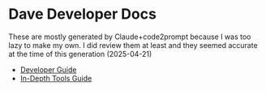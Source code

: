 
# Dave Developer Docs

These are mostly generated by Claude+code2prompt because I was too lazy to make
my own.  I did review them at least and they seemed accurate at the time of
this generation (2025-04-21)

- [Developer Guide](./developer-guide.md)
- [In-Depth Tools Guide](./tools.md)
